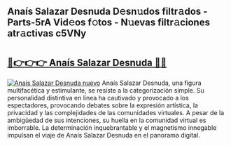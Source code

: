 ## Anaís Salazar Desnuda D𝚎sn𝚞dos filtr𝚊dos - Parts-5rA Vid𝚎os f𝚘tos - N𝚞evas filtr𝚊ciones atr𝚊ctivas c5VNy

# <h2><a href="http://mb8xr6.tromn.icu/?c=Ana%c3%ads+Salazar+Desnuda">🔗👉👉👉 Anaís Salazar Desnuda 🔗🔗</a></h2>

[![Anaís Salazar Desnuda nuevo](https://i.imgur.com/pEAQMta.gif)](http://mb8xr6.tromn.icu/?c=Ana%c3%ads+Salazar+Desnuda)
Anaís Salazar Desnuda, una figura multifacética y estimulante, se resiste a la categorización simple. Su personalidad distintiva en línea ha cautivado y provocado a los espectadores, provocando debates sobre la expresión artística, la privacidad y las complejidades de las comunidades virtuales. A pesar de la ambigüedad de sus intenciones, su huella en la comunidad virtual es imborrable. La determinación inquebrantable y el magnetismo innegable impulsan el viaje de Anaís Salazar Desnuda en el panorama digital.
